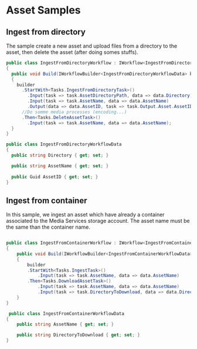 # Asset Samples

## Ingest from directory

The sample create a new asset and upload files from a directory to the asset, then delete the asset (after doing somes stuffs).

```c#
public class IngestFromDirectoryWorkflow : IWorkflow<IngestFromDirectoryWorkflowData>
{
  public void Build(IWorkflowBuilder<IngestFromDirectoryWorkflowData> builder)
  {
    builder
      .StartWith<Tasks.IngestFromDirectoryTask>()
        .Input(task => task.AssetDirectoryPath, data => data.Directory)
        .Input(task => task.AssetName, data => data.AssetName)
        .Output(data => data.AssetID, task => task.Output.Asset.AssetID)
      //Do somme media processes (encoding...)
      .Then<Tasks.DeleteAssetTask>()
        .Input(task => task.AssetName, data => data.AssetName);
  }
}

public class IngestFromDirectoryWorkflowData
{
  public string Directory { get; set; }

  public string AssetName { get; set; }
  
  public Guid AssetID { get; set; }
}
```

## Ingest from container

In this sample, we ingest an asset which have already a container associated to the Media Services storage account. 
The asset name must be the same than the container name.

```c#

public class IngestFromContainerWorkflow : IWorkflow<IngestFromContainerWorkflowData>
{
	public void Build(IWorkflowBuilder<IngestFromContainerWorkflowData> builder)
	{
		builder
		.StartWith<Tasks.IngestTask>()
			.Input(task => task.AssetName, data => data.AssetName)
		.Then<Tasks.DownloadAssetTask>()
			.Input(task => task.AssetName, data => data.AssetName)
			.Input(task => task.DirectoryToDownload, data => data.DirectoryToDownload);
	}
}

 public class IngestFromContainerWorkflowData
{
	public string AssetName { get; set; }

	public string DirectoryToDownload { get; set; }
}

```